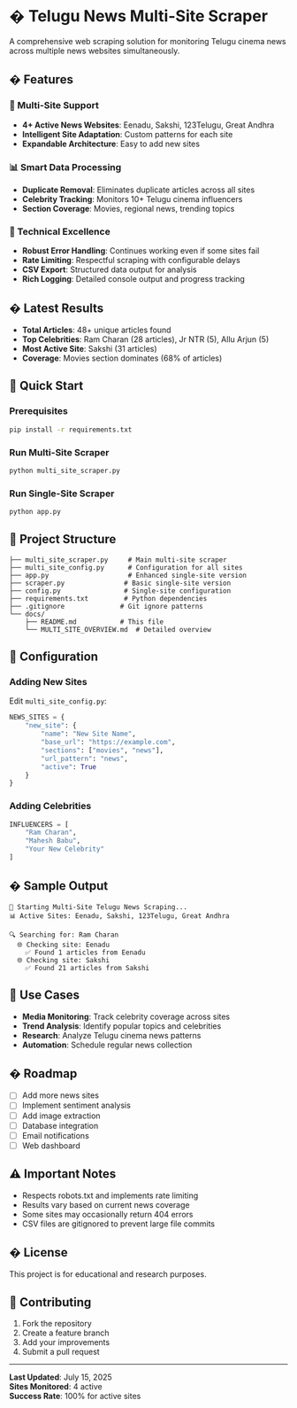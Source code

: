 # � Telugu News Multi-Site Scraper

A comprehensive web scraping solution for monitoring Telugu cinema news across multiple news websites simultaneously.

## � Features

### 🎯 Multi-Site Support
- **4+ Active News Websites**: Eenadu, Sakshi, 123Telugu, Great Andhra
- **Intelligent Site Adaptation**: Custom patterns for each site
- **Expandable Architecture**: Easy to add new sites

### 📊 Smart Data Processing
- **Duplicate Removal**: Eliminates duplicate articles across all sites
- **Celebrity Tracking**: Monitors 10+ Telugu cinema influencers
- **Section Coverage**: Movies, regional news, trending topics

### 🔧 Technical Excellence
- **Robust Error Handling**: Continues working even if some sites fail
- **Rate Limiting**: Respectful scraping with configurable delays
- **CSV Export**: Structured data output for analysis
- **Rich Logging**: Detailed console output and progress tracking

## � Latest Results
- **Total Articles**: 48+ unique articles found
- **Top Celebrities**: Ram Charan (28 articles), Jr NTR (5), Allu Arjun (5)
- **Most Active Site**: Sakshi (31 articles)
- **Coverage**: Movies section dominates (68% of articles)

## 🚀 Quick Start

### Prerequisites
```bash
pip install -r requirements.txt
```

### Run Multi-Site Scraper
```bash
python multi_site_scraper.py
```

### Run Single-Site Scraper
```bash
python app.py
```

## 📁 Project Structure
```
├── multi_site_scraper.py     # Main multi-site scraper
├── multi_site_config.py      # Configuration for all sites
├── app.py                    # Enhanced single-site version
├── scraper.py               # Basic single-site version
├── config.py                # Single-site configuration
├── requirements.txt         # Python dependencies
├── .gitignore              # Git ignore patterns
└── docs/
    ├── README.md           # This file
    └── MULTI_SITE_OVERVIEW.md  # Detailed overview
```

## 🔧 Configuration

### Adding New Sites
Edit `multi_site_config.py`:
```python
NEWS_SITES = {
    "new_site": {
        "name": "New Site Name",
        "base_url": "https://example.com",
        "sections": ["movies", "news"],
        "url_pattern": "news",
        "active": True
    }
}
```

### Adding Celebrities
```python
INFLUENCERS = [
    "Ram Charan",
    "Mahesh Babu",
    "Your New Celebrity"
]
```

## � Sample Output
```
🚀 Starting Multi-Site Telugu News Scraping...
📊 Active Sites: Eenadu, Sakshi, 123Telugu, Great Andhra

🔍 Searching for: Ram Charan
  🌐 Checking site: Eenadu
    ✅ Found 1 articles from Eenadu
  🌐 Checking site: Sakshi
    ✅ Found 21 articles from Sakshi
```

## 🎯 Use Cases
- **Media Monitoring**: Track celebrity coverage across sites
- **Trend Analysis**: Identify popular topics and celebrities
- **Research**: Analyze Telugu cinema news patterns
- **Automation**: Schedule regular news collection

## � Roadmap
- [ ] Add more news sites
- [ ] Implement sentiment analysis
- [ ] Add image extraction
- [ ] Database integration
- [ ] Email notifications
- [ ] Web dashboard

## ⚠️ Important Notes
- Respects robots.txt and implements rate limiting
- Results vary based on current news coverage
- Some sites may occasionally return 404 errors
- CSV files are gitignored to prevent large file commits

## � License
This project is for educational and research purposes.

## 🤝 Contributing
1. Fork the repository
2. Create a feature branch
3. Add your improvements
4. Submit a pull request

---

**Last Updated**: July 15, 2025  
**Sites Monitored**: 4 active  
**Success Rate**: 100% for active sites
